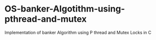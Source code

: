 # OS-banker-Algotithm-using-pthread-and-mutex
Implementation of banker Algorithm using P thread and Mutex Locks in C
